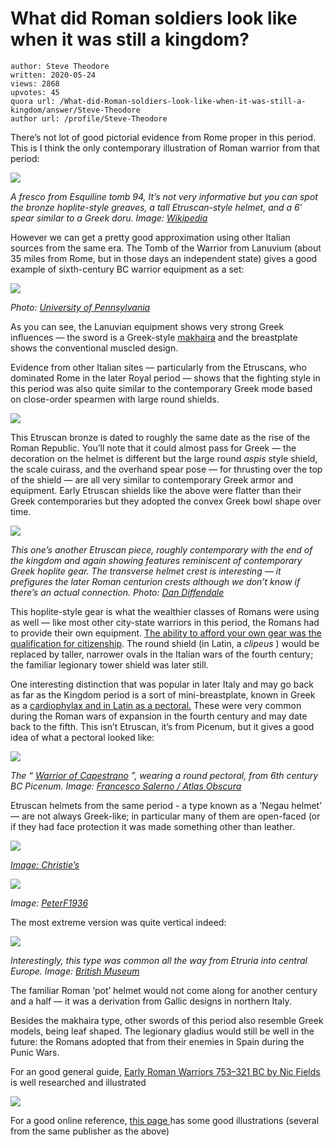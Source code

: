 # What did Roman soldiers look like when it was still a kingdom?

	author: Steve Theodore
	written: 2020-05-24
	views: 2868
	upvotes: 45
	quora url: /What-did-Roman-soldiers-look-like-when-it-was-still-a-kingdom/answer/Steve-Theodore
	author url: /profile/Steve-Theodore


There’s not lot of good pictorial evidence from Rome proper in this period. This is I think the only contemporary illustration of Roman warrior from that period:

![](https://qph.fs.quoracdn.net/main-qimg-2e16708c891e8168a30bfbe8c492a07c)

_A fresco from Esquiline tomb 94, It’s not very informative but you can spot the bronze hoplite-style greaves, a tall Etruscan-style helmet, and a 6′ spear similar to a Greek doru. Image:_ _[Wikipedia](https://en.wikipedia.org/wiki/Esquiline_Necropolis#/media/File:Affresco_con_scena_storica_della_necropoli_dell'esquilino.jpg)_ 

However we can get a pretty good approximation using other Italian sources from the same era. The Tomb of the Warrior from Lanuvium (about 35 miles from Rome, but in those days an independent state) gives a good example of sixth-century BC warrior equipment as a set:

![](https://qph.fs.quoracdn.net/main-qimg-2e2d9d505bf95125f0b8ffe3729293a2)

_Photo:_ _[University of Pennsylvania](https://www.sas.upenn.edu/~dpd/italica/twlanuvium.html)_ 

As you can see, the Lanuvian equipment shows very strong Greek influences — the sword is a Greek-style [makhaira](https://en.wikipedia.org/wiki/Makhaira) and the breastplate shows the conventional muscled design.

Evidence from other Italian sites — particularly from the Etruscans, who dominated Rome in the later Royal period — shows that the fighting style in this period was also quite similar to the contemporary Greek mode based on close-order spearmen with large round shields.

![](https://qph.fs.quoracdn.net/main-qimg-f2d7a1e120927c69ce4f7b6aea2e4322)

This Etruscan bronze is dated to roughly the same date as the rise of the Roman Republic. You’ll note that it could almost pass for Greek — the decoration on the helmet is different but the large round _aspis_  style shield, the scale cuirass, and the overhand spear pose — for thrusting over the top of the shield — are all very similar to contemporary Greek armor and equipment. Early Etruscan shields like the above were flatter than their Greek contemporaries but they adopted the convex Greek bowl shape over time.

![](https://qph.fs.quoracdn.net/main-qimg-bd6bcafe55f90d858dd185bdfd893a81)

_This one’s another Etruscan piece, roughly contemporary with the end of the kingdom and again showing features reminiscent of contemporary Greek hoplite gear. The transverse helmet crest is interesting — it prefigures the later Roman centurion crests although we don’t know if there’s an actual connection. Photo:_ _[Dan Diffendale](https://www.flickr.com/photos/dandiffendale/15883710656/)_ 

This hoplite-style gear is what the wealthier classes of Romans were using as well — like most other city-state warriors in this period, the Romans had to provide their own equipment. [The ability to afford your own gear was the qualification for citizenship](https://en.wikipedia.org/wiki/Servian_constitution). The round shield (in Latin, a _clipeus_ ) would be replaced by taller, narrower ovals in the Italian wars of the fourth century; the familiar legionary tower shield was later still.

One interesting distinction that was popular in later Italy and may go back as far as the Kingdom period is a sort of mini-breastplate, known in Greek as a [cardiophylax and in Latin as a pectoral.](https://www.res-bellica.com/en/about-pectorale-or-cardiophylax/?cn-reloaded=1) These were very common during the Roman wars of expansion in the fourth century and may date back to the fifth. This isn’t Etruscan, it’s from Picenum, but it gives a good idea of what a pectoral looked like:

![](https://qph.fs.quoracdn.net/main-qimg-68c1df3f4df1747e16f23b8bcdf60b7e)

_The “_ _[Warrior of Capestrano](https://en.wikipedia.org/wiki/Warrior_of_Capestrano)_ _”, wearing a round pectoral, from 6th century BC Picenum. Image:_ _[Francesco Salerno / Atlas Obscura](https://www.atlasobscura.com/places/the-warrior-of-capestrano-2-chieti-italy)_ 

Etruscan helmets from the same period - a type known as a ‘Negau helmet’ — are not always Greek-like; in particular many of them are open-faced (or if they had face protection it was made something other than leather.

![](https://qph.fs.quoracdn.net/main-qimg-671a9ee5f271c4b18646ce1b4a349115)

_[Image: Christie’s](https://www.christies.com/lotfinder/Lot/a-negau-type-bronze-helmet-circa-second-4265250-details.aspx)_ 

![](https://qph.fs.quoracdn.net/main-qimg-f8cb1d1998f726a5eb1038b7556ac6d4)

_Image:_ _[PeterF1936](https://commons.wikimedia.org/wiki/File:Helm_von_Negau;_KHM,_Wien.jpg)_ 

The most extreme version was quite vertical indeed:

![](https://qph.fs.quoracdn.net/main-qimg-41d77883ee0e51b6bde1ead5ecd63fb9)

_Interestingly, this type was common all the way from Etruria into central Europe. Image:_ _[British Museum](https://britishmuseum.withgoogle.com/object/bronze-crested-helmet)_ 

The familiar Roman ‘pot’ helmet would not come along for another century and a half — it was a derivation from Gallic designs in northern Italy.

Besides the makhaira type, other swords of this period also resemble Greek models, being leaf shaped. The legionary gladius would still be well in the future: the Romans adopted that from their enemies in Spain during the Punic Wars.

For an good general guide, [Early Roman Warriors 753–321 BC by Nic Fields](https://amzn.to/2ZAyoYK) is well researched and illustrated

![](https://qph.fs.quoracdn.net/main-qimg-719c815a4dd11ecec79c960f749bfc32)

For a good online reference, [this page ](https://www.realmofhistory.com/2017/07/13/evolution-ancient-roman-soldier/)has some good illustrations (several from the same publisher as the above)

